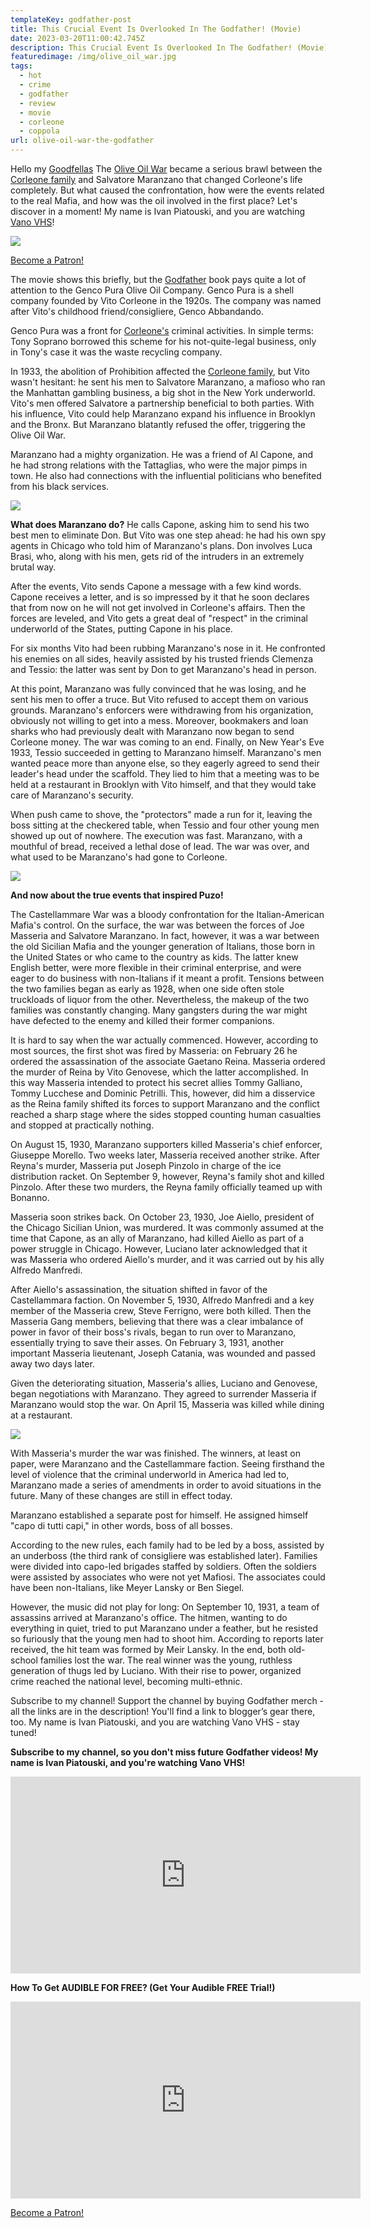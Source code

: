 ```yaml
---
templateKey: godfather-post
title: This Crucial Event Is Overlooked In The Godfather! (Movie)
date: 2023-03-20T11:00:42.745Z
description: This Crucial Event Is Overlooked In The Godfather! (Movie)
featuredimage: /img/olive_oil_war.jpg
tags:
  - hot
  - crime
  - godfather
  - review
  - movie
  - corleone
  - coppola
url: olive-oil-war-the-godfather
---
```

Hello my [Goodfellas](https://vano-vhs.com/) The [Olive Oil War](https://youtu.be/lPmk-ev2zEw) became a serious brawl between the [Corleone family](https://vano-vhs.com/godfather) and Salvatore Maranzano that changed Corleone's life completely. But what caused the confrontation, how were the events related to the real Mafia, and how was the oil involved in the first place? Let's discover in a moment! My name is Ivan Piatouski, and you are watching [Vano VHS](https://www.youtube.com/@vanovhs)!

![](/img/olive-oil-war_01.webp)

<a href="https://www.patreon.com/bePatron?u=79936642" data-patreon-widget-type="become-patron-button">Become a Patron!</a>

The movie shows this briefly, but the [Godfather](https://vano-vhs.com/godfather) book pays quite a lot of attention to the Genco Pura Olive Oil Company. Genco Pura is a shell company founded by Vito Corleone in the 1920s. The company was named after Vito's childhood friend/consigliere, Genco Abbandando.

Genco Pura was a front for [Corleone's](https://vano-vhs.com/godfather) criminal activities. In simple terms: Tony Soprano borrowed this scheme for his not-quite-legal business, only in Tony's case it was the waste recycling company.

In 1933, the abolition of Prohibition affected the [Corleone family](https://vano-vhs.com/godfather), but Vito wasn't hesitant: he sent his men to Salvatore Maranzano, a mafioso who ran the Manhattan gambling business, a big shot in the New York underworld. Vito's men offered Salvatore a partnership beneficial to both parties. With his influence, Vito could help Maranzano expand his influence in Brooklyn and the Bronx. But Maranzano blatantly refused the offer, triggering the Olive Oil War.

Maranzano had a mighty organization. He was a friend of Al Capone, and he had strong relations with the Tattaglias, who were the major pimps in town. He also had connections with the influential politicians who benefited from his black services.

![](/img/olive-oil-war_02.webp)

**What does Maranzano do?** He calls Capone, asking him to send his two best men to eliminate Don. But Vito was one step ahead: he had his own spy agents in Chicago who told him of Maranzano's plans. Don involves Luca Brasi, who, along with his men, gets rid of the intruders in an extremely brutal way.

After the events, Vito sends Capone a message with a few kind words. Capone receives a letter, and is so impressed by it that he soon declares that from now on he will not get involved in Corleone's affairs. Then the forces are leveled, and Vito gets a great deal of "respect" in the criminal underworld of the States, putting Capone in his place.

For six months Vito had been rubbing Maranzano's nose in it. He confronted his enemies on all sides, heavily assisted by his trusted friends Clemenza and Tessio: the latter was sent by Don to get Maranzano's head in person.

At this point, Maranzano was fully convinced that he was losing, and he sent his men to offer a truce. But Vito refused to accept them on various grounds. Maranzano's enforcers were withdrawing from his organization, obviously not willing to get into a mess. Moreover, bookmakers and loan sharks who had previously dealt with Maranzano now began to send Corleone money. The war was coming to an end. Finally, on New Year's Eve 1933, Tessio succeeded in getting to Maranzano himself. Maranzano's men wanted peace more than anyone else, so they eagerly agreed to send their leader's head under the scaffold. They lied to him that a meeting was to be held at a restaurant in Brooklyn with Vito himself, and that they would take care of Maranzano's security.

When push came to shove, the "protectors" made a run for it, leaving the boss sitting at the checkered table, when Tessio and four other young men showed up out of nowhere. The execution was fast. Maranzano, with a mouthful of bread, received a lethal dose of lead. The war was over, and what used to be Maranzano's had gone to Corleone.

![](/img/olive-oil-war_03.webp)

**And now about the true events that inspired Puzo!**

The Castellammare War was a bloody confrontation for the Italian-American Mafia's control. On the surface, the war was between the forces of Joe Masseria and Salvatore Maranzano. In fact, however, it was a war between the old Sicilian Mafia and the younger generation of Italians, those born in the United States or who came to the country as kids. The latter knew English better, were more flexible in their criminal enterprise, and were eager to do business with non-Italians if it meant a profit. Tensions between the two families began as early as 1928, when one side often stole truckloads of liquor from the other. Nevertheless, the makeup of the two families was constantly changing. Many gangsters during the war might have defected to the enemy and killed their former companions.

It is hard to say when the war actually commenced. However, according to most sources, the first shot was fired by Masseria: on February 26 he ordered the assassination of the associate Gaetano Reina. Masseria ordered the murder of Reina by Vito Genovese, which the latter accomplished. In this way Masseria intended to protect his secret allies Tommy Galliano, Tommy Lucchese and Dominic Petrilli. This, however, did him a disservice as the Reina family shifted its forces to support Maranzano and the conflict reached a sharp stage where the sides stopped counting human casualties and stopped at practically nothing.

On August 15, 1930, Maranzano supporters killed Masseria's chief enforcer, Giuseppe Morello. Two weeks later, Masseria received another strike. After Reyna's murder, Masseria put Joseph Pinzolo in charge of the ice distribution racket. On September 9, however, Reyna's family shot and killed Pinzolo. After these two murders, the Reyna family officially teamed up with Bonanno.

Masseria soon strikes back. On October 23, 1930, Joe Aiello, president of the Chicago Sicilian Union, was murdered. It was commonly assumed at the time that Capone, as an ally of Maranzano, had killed Aiello as part of a power struggle in Chicago. However, Luciano later acknowledged that it was Masseria who ordered Aiello's murder, and it was carried out by his ally Alfredo Manfredi.

After Aiello's assassination, the situation shifted in favor of the Castellammara faction. On November 5, 1930, Alfredo Manfredi and a key member of the Masseria crew, Steve Ferrigno, were both killed. Then the Masseria Gang members, believing that there was a clear imbalance of power in favor of their boss's rivals, began to run over to Maranzano, essentially trying to save their asses. On February 3, 1931, another important Masseria lieutenant, Joseph Catania, was wounded and passed away two days later.

Given the deteriorating situation, Masseria's allies, Luciano and Genovese, began negotiations with Maranzano. They agreed to surrender Masseria if Maranzano would stop the war. On April 15, Masseria was killed while dining at a restaurant.

![](/img/07.jpg)

With Masseria's murder the war was finished. The winners, at least on paper, were Maranzano and the Castellammare faction. Seeing firsthand the level of violence that the criminal underworld in America had led to, Maranzano made a series of amendments in order to avoid situations in the future. Many of these changes are still in effect today.

Maranzano established a separate post for himself. He assigned himself "capo di tutti capi," in other words, boss of all bosses.

According to the new rules, each family had to be led by a boss, assisted by an underboss (the third rank of consigliere was established later). Families were divided into capo-led brigades staffed by soldiers. Often the soldiers were assisted by associates who were not yet Mafiosi. The associates could have been non-Italians, like Meyer Lansky or Ben Siegel.

However, the music did not play for long: On September 10, 1931, a team of assassins arrived at Maranzano's office. The hitmen, wanting to do everything in quiet, tried to put Maranzano under a feather, but he resisted so furiously that the young men had to shoot him. According to reports later received, the hit team was formed by Meir Lansky. In the end, both old-school families lost the war. The real winner was the young, ruthless generation of thugs led by Luciano. With their rise to power, organized crime reached the national level, becoming multi-ethnic.

Subscribe to my channel! Support the channel by buying Godfather merch - all the links are in the description! You'll find a link to blogger’s gear there, too. My name is Ivan Piatouski, and you are watching Vano VHS - stay tuned!

**Subscribe to my channel, so you don't miss future Godfather videos! My name is Ivan Piatouski, and you're watching Vano VHS!**

<div class="video-container"><iframe width="560" height="315" src="https://www.youtube.com/embed/lPmk-ev2zEw" title="YouTube video player" frameborder="0" allow="accelerometer; autoplay; clipboard-write; encrypted-media; gyroscope; picture-in-picture; web-share" allowfullscreen></iframe></div>

**How To Get AUDIBLE FOR FREE? (Get Your Audible FREE Trial!)**

<div class="video-container"><iframe width="560" height="315" src="https://www.youtube.com/embed/DX3Cwge33Ks" title="YouTube video player" frameborder="0" allow="accelerometer; autoplay; clipboard-write; encrypted-media; gyroscope; picture-in-picture; web-share" allowfullscreen></iframe></div>

<a href="https://www.patreon.com/bePatron?u=79936642" data-patreon-widget-type="become-patron-button">Become a Patron!</a>